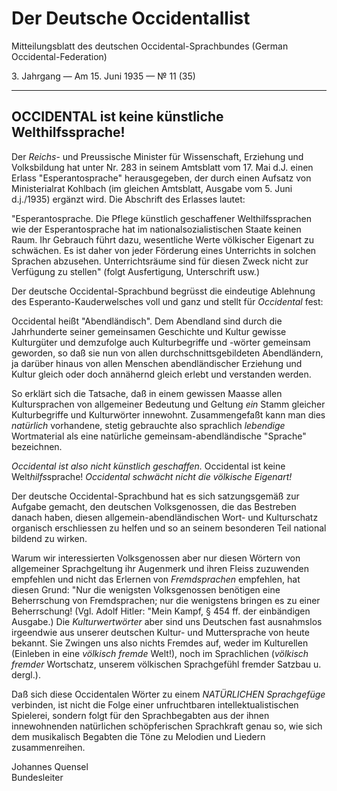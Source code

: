 # Der Deutsche Occidentallist

Mitteilungsblatt des deutschen Occidental-Sprachbundes (German Occidental-Federation)

3\. Jahrgang — Am 15. Juni 1935 — №  11 (35)

---

## OCCIDENTAL ist keine künstliche Welthilfssprache!

Der *Reichs*- und Preussische Minister für Wissenschaft, Erziehung und Volksbildung hat unter Nr. 283 in seinem Amtsblatt vom 17. Mai d.J. einen Erlass "Esperantosprache" herausgegeben, der durch einen Aufsatz von Ministerialrat Kohlbach (im gleichen Amtsblatt, Ausgabe vom 5. Juni d.j./1935) ergänzt wird. Die Abschrift des Erlasses lautet:

"Esperantosprache. Die Pflege künstlich geschaffener Welthilfssprachen wie der Esperantosprache hat im nationalsozialistischen Staate keinen Raum. Ihr Gebrauch führt dazu, wesentliche Werte völkischer Eigenart zu schwächen. Es ist daher von jeder Förderung eines Unterrichts in solchen Sprachen abzusehen. Unterrichtsräume sind für diesen Zweck nicht zur Verfügung zu stellen" (folgt Ausfertigung, Unterschrift usw.)

Der deutsche Occidental-Sprachbund begrüsst die eindeutige Ablehnung des Esperanto-Kauderwelsches voll und ganz und stellt für *Occidental* fest:

Occidental heißt "Abendländisch". Dem Abendland sind durch die Jahrhunderte seiner gemeinsamen Geschichte und Kultur gewisse Kulturgüter und demzufolge auch Kulturbegriffe und -wörter gemeinsam geworden, so daß sie nun von allen durchschnittsgebildeten Abendländern, ja darüber hinaus von allen Menschen abendländischer Erziehung und Kultur gleich oder doch annähernd gleich erlebt und verstanden werden.

So erklärt sich die Tatsache, daß in einem gewissen Maasse allen Kultursprachen von allgemeiner Bedeutung und Geltung *ein* Stamm gleicher Kulturbegriffe und Kulturwörter innewohnt. Zusammengefaßt kann man dies *natürlich* vorhandene, stetig gebrauchte also sprachlich *lebendige* Wortmaterial als eine natürliche gemeinsam-abendländische "Sprache" bezeichnen.

*Occidental ist also nicht künstlich geschaffen.* Occidental ist keine Welt*hilfs*sprache! *Occidental schwächt nicht die völkische Eigenart!*

Der deutsche Occidental-Sprachbund hat es sich satzungsgemäß zur Aufgabe gemacht, den deutschen Volksgenossen, die das Bestreben danach haben, diesen allgemein-abendländischen Wort- und Kulturschatz organisch erschliessen zu helfen und so an seinem besonderen Teil national bildend zu wirken.

Warum wir interessierten Volksgenossen aber nur diesen Wörtern von allgemeiner Sprachgeltung ihr Augenmerk und ihren Fleiss zuzuwenden empfehlen und nicht das Erlernen von *Fremdsprachen* empfehlen, hat diesen Grund: "Nur die wenigsten Volksgenossen benötigen eine Beherrschung von Fremdsprachen; nur die wenigstens bringen es zu einer Beherrschung! (Vgl. Adolf Hitler: "Mein Kampf, § 454 ff. der einbändigen Ausgabe.) Die *Kulturwertwörter* aber sind uns Deutschen fast ausnahmslos irgeendwie aus unserer deutschen Kultur- und Muttersprache von heute bekannt. Sie Zwingen uns also nichts Fremdes auf, weder im Kulturellen (Einleben in eine *völkisch fremde* Welt!), noch im Sprachlichen (*völkisch fremder* Wortschatz, unserem völkischen Sprachgefühl fremder Satzbau u. dergl.).

Daß sich diese Occidentalen Wörter zu einem *NATÜRLICHEN Sprachgefüge* verbinden, ist nicht die Folge einer unfruchtbaren intellektualistischen Spielerei, sondern folgt für den Sprachbegabten aus der ihnen innewohnenden natürlichen schöpferischen Sprachkraft genau so, wie sich dem musikalisch Begabten die Töne zu Melodien und Liedern zusammenreihen.

Johannes Quensel  
Bundesleiter
